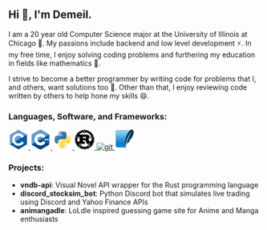 ## Hi 👋, I'm Demeil.

I am a 20 year old Computer Science major at the University of Illinois at Chicago 🌱. My passions include backend and low level development ⚡. In my free time, I enjoy solving coding problems and furthering my education in fields like mathematics 🔭.

I strive to become a better programmer by writing code for problems that I, and others, want solutions too 🤔. Other than that, I enjoy reviewing code written by others to help hone my skills 😄.

### Languages, Software, and Frameworks:
<p align="left"> 
  <a href="https://www.cprogramming.com/" target="_blank" rel="noreferrer"> 
    <img src="https://raw.githubusercontent.com/devicons/devicon/master/icons/c/c-original.svg" alt="c" width="40" height="40"/> 
  </a> 
  <a href="https://www.w3schools.com/cpp/" target="_blank" rel="noreferrer"> 
    <img src="https://raw.githubusercontent.com/devicons/devicon/master/icons/cplusplus/cplusplus-original.svg" alt="cplusplus" width="40" height="40"/> 
  </a> 
  <a href="https://www.python.org" target="_blank" rel="noreferrer"> 
    <img src="https://raw.githubusercontent.com/devicons/devicon/master/icons/python/python-original.svg" alt="python" width="40" height="40"/> 
  </a>
  <a href="https://www.rust-lang.org/" target="_blank" rel="noreferrer"> 
    <img src="https://raw.githubusercontent.com/devicons/devicon/master/icons/rust/rust-original.svg" alt="rust" width="40" height="40"/> 
  </a>
  <a href="https://git-scm.com/" target="_blank" rel="noreferrer"> 
    <img src="https://www.vectorlogo.zone/logos/git-scm/git-scm-icon.svg" alt="git" width="40" height="40"/> 
  </a>  
  <a href="https://www.sqlite.org/" target="_blank" rel="noreferrer"> 
    <img src="https://github.com/devicons/devicon/blob/master/icons/sqlite/sqlite-original.svg" alt="sqlite" width="40" height="40"/> 
  </a> 
</p>

### Projects:
* **vndb-api**: Visual Novel API wrapper for the Rust programming language
* **discord_stocksim_bot**: Python Discord bot that simulates live trading using Discord and Yahoo Finance APIs
* **animangadle**: LoLdle inspired guessing game site for Anime and Manga enthusiasts

<!--
**demeil1/demeil1** is a ✨ _special_ ✨ repository because its `README.md` (this file) appears on your GitHub profile.

Here are some ideas to get you started:

- 🔭 I’m currently working on ...
- 🌱 I’m currently learning ...
- 👯 I’m looking to collaborate on ...
- 🤔 I’m looking for help with ...
- 💬 Ask me about ...
- 📫 How to reach me: ...
- 😄 Pronouns: ...
- ⚡ Fun fact: ...
-->
